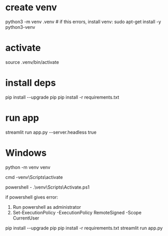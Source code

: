 # create venv
python3 -m venv .venv   # if this errors, install venv: sudo apt-get install -y python3-venv

# activate
source .venv/bin/activate

# install deps
pip install --upgrade pip
pip install -r requirements.txt

# run app
streamlit run app.py --server.headless true


# Windows


python -m venv venv

cmd -venv\Scripts\activate

powershell - .\venv\Scripts\Activate.ps1

if powershell gives error:
1. Run powershell as administrator
2. Set-ExecutionPolicy -ExecutionPolicy RemoteSigned -Scope CurrentUser

pip install --upgrade pip
pip install -r requirements.txt
streamlit run app.py

